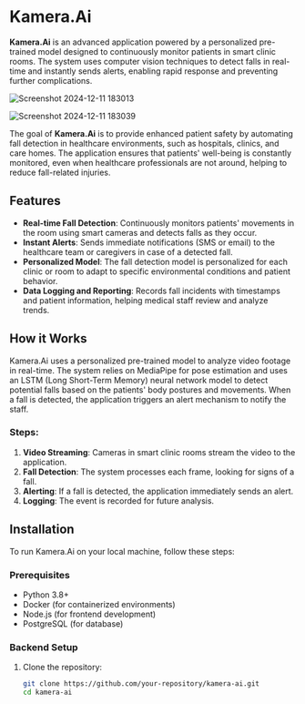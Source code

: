 # Kamera.Ai

**Kamera.Ai** is an advanced application powered by a personalized pre-trained model designed to continuously monitor patients in smart clinic rooms. The system uses computer vision techniques to detect falls in real-time and instantly sends alerts, enabling rapid response and preventing further complications.

![Screenshot 2024-12-11 183013](https://github.com/user-attachments/assets/c5c7e824-6786-4c9b-a4ec-49fc3e5fc362)

![Screenshot 2024-12-11 183039](https://github.com/user-attachments/assets/9064a73c-9e15-4f73-81ba-cd49068ec345)


The goal of **Kamera.Ai** is to provide enhanced patient safety by automating fall detection in healthcare environments, such as hospitals, clinics, and care homes. The application ensures that patients' well-being is constantly monitored, even when healthcare professionals are not around, helping to reduce fall-related injuries.

## Features

- **Real-time Fall Detection**: Continuously monitors patients' movements in the room using smart cameras and detects falls as they occur.
- **Instant Alerts**: Sends immediate notifications (SMS or email) to the healthcare team or caregivers in case of a detected fall.
- **Personalized Model**: The fall detection model is personalized for each clinic or room to adapt to specific environmental conditions and patient behavior.
- **Data Logging and Reporting**: Records fall incidents with timestamps and patient information, helping medical staff review and analyze trends.

## How it Works

Kamera.Ai uses a personalized pre-trained model to analyze video footage in real-time. The system relies on MediaPipe for pose estimation and uses an LSTM (Long Short-Term Memory) neural network model to detect potential falls based on the patients' body postures and movements. When a fall is detected, the application triggers an alert mechanism to notify the staff.

### Steps:
1. **Video Streaming**: Cameras in smart clinic rooms stream the video to the application.
2. **Fall Detection**: The system processes each frame, looking for signs of a fall.
3. **Alerting**: If a fall is detected, the application immediately sends an alert.
4. **Logging**: The event is recorded for future analysis.

## Installation

To run Kamera.Ai on your local machine, follow these steps:

### Prerequisites

- Python 3.8+
- Docker (for containerized environments)
- Node.js (for frontend development)
- PostgreSQL (for database)

### Backend Setup

1. Clone the repository:
   ```bash
   git clone https://github.com/your-repository/kamera-ai.git
   cd kamera-ai

